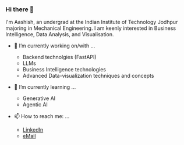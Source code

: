 ### Hi there 👋
I'm Aashish, an undergrad at the Indian Institute of Technology Jodhpur majoring in Mechanical Engineering. I am keenly interested in Business Intelligence, Data Analysis, and Visualisation.
<!--
**Aashish2502/Aashish2502** is a ✨ _special_ ✨ repository because its `README.md` (this file) appears on your GitHub profile.

Here are some ideas to get you started:



- 👯 I’m looking to collaborate on ...
- 🤔 I’m looking for help with ...
- 💬 Ask me about ...


- ⚡ Fun fact: ...
-->

- 🔭 I’m currently working on/with ...
    - Backend technolgies (FastAPI)
    - LLMs
    - Business Intelligence technologies
    - Advanced Data-visualization techniques and concepts
      
- 🌱 I’m currently learning ...
    - Generative AI
    - Agentic AI

- 📫 How to reach me: ...
  - [LinkedIn](https://www.linkedin.com/in/aashish-waghmare-1b4810202/)
  - [eMail](waghmare.2502@gmail.com)

